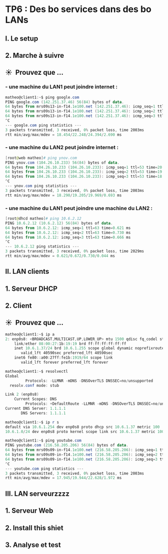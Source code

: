 # TP6 : Des bo services dans des bo LANs
## I. Le setup
## 2. Marche à suivre
## ☀️ ️ Prouvez que ...
### - une machine du LAN1 peut joindre internet :
```powershell
matheo@client1:~$ ping google.com
PING google.com (142.251.37.46) 56(84) bytes of data.
64 bytes from mrs09s13-in-f14.1e100.net (142.251.37.46): icmp_seq=1 ttl=112 time=24.4 ms
64 bytes from mrs09s13-in-f14.1e100.net (142.251.37.46): icmp_seq=2 ttl=112 time=23.9 ms
64 bytes from mrs09s13-in-f14.1e100.net (142.251.37.46): icmp_seq=3 ttl=112 time=18.5 ms
^C
--- google.com ping statistics ---
3 packets transmitted, 3 received, 0% packet loss, time 2003ms
rtt min/avg/max/mdev = 18.454/22.248/24.394/2.690 ms
```
### - une machine du LAN2 peut joindre internet :
```powershell
[root@web matheo]# ping ynov.com
PING ynov.com (104.26.10.233) 56(84) bytes of data.
64 bytes from 104.26.10.233 (104.26.10.233): icmp_seq=1 ttl=53 time=20.0 ms
64 bytes from 104.26.10.233 (104.26.10.233): icmp_seq=2 ttl=53 time=19.4 ms
64 bytes from 104.26.10.233 (104.26.10.233): icmp_seq=3 ttl=53 time=18.3 ms
^C
--- ynov.com ping statistics ---
3 packets transmitted, 3 received, 0% packet loss, time 2003ms
rtt min/avg/max/mdev = 18.290/19.205/19.969/0.693 ms
```
### - une machine du LAN1 peut joindre une machine du LAN2 :
```powershell
[root@dhcd matheo]# ping 10.6.2.12
PING 10.6.2.12 (10.6.2.12) 56(84) bytes of data.
64 bytes from 10.6.2.12: icmp_seq=1 ttl=63 time=0.621 ms
64 bytes from 10.6.2.12: icmp_seq=2 ttl=63 time=0.730 ms
64 bytes from 10.6.2.12: icmp_seq=3 ttl=63 time=0.666 ms
^C
--- 10.6.2.12 ping statistics ---
3 packets transmitted, 3 received, 0% packet loss, time 2029ms
rtt min/avg/max/mdev = 0.621/0.672/0.730/0.044 ms
```
## II. LAN clients
## 1. Serveur DHCP
## 2. Client
## ☀️ ️ Prouvez que ...
```powershell
matheo@client1:~$ ip a
2: enp0s8: <BROADCAST,MULTICAST,UP,LOWER_UP> mtu 1500 qdisc fq_codel state UP group default qlen 1000
    link/ether 08:00:27:1b:19:19 brd ff:ff:ff:ff:ff:ff
    inet 10.6.1.37/24 brd 10.6.1.255 scope global dynamic noprefixroute enp0s8
       valid_lft 40590sec preferred_lft 40590sec
    inet6 fe80::a00:27ff:fe1b:1919/64 scope link
       valid_lft forever preferred_lft forever
```
```powershell
matheo@client1:~$ resolvectl
Global
         Protocols: -LLMNR -mDNS -DNSOverTLS DNSSEC=no/unsupported
  resolv.conf mode: stub

Link 2 (enp0s8)
    Current Scopes: DNS
         Protocols: +DefaultRoute -LLMNR -mDNS -DNSOverTLS DNSSEC=no/unsupported
Current DNS Server: 1.1.1.1
       DNS Servers: 1.1.1.1
```
```powershell
matheo@client1:~$ ip r s
default via 10.6.1.254 dev enp0s8 proto dhcp src 10.6.1.37 metric 100
10.6.1.0/24 dev enp0s8 proto kernel scope link src 10.6.1.37 metric 100
```
```powershell
matheo@client1:~$ ping youtube.com
PING youtube.com (216.58.205.206) 56(84) bytes of data.
64 bytes from mrs09s09-in-f14.1e100.net (216.58.205.206): icmp_seq=1 ttl=112 time=17.9 ms
64 bytes from mrs09s09-in-f14.1e100.net (216.58.205.206): icmp_seq=2 ttl=112 time=22.6 ms
64 bytes from mrs09s09-in-f14.1e100.net (216.58.205.206): icmp_seq=3 ttl=112 time=19.3 ms
^C
--- youtube.com ping statistics ---
3 packets transmitted, 3 received, 0% packet loss, time 2003ms
rtt min/avg/max/mdev = 17.945/19.944/22.628/1.972 ms
```
## III. LAN serveurzzzz
## 1. Serveur Web
## 2. Install this shiet
## 3. Analyse et test
## 
